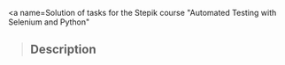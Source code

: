 <a name=Solution of tasks for the Stepik course "Automated Testing with Selenium and Python"
><h2>Description</h2></a>
